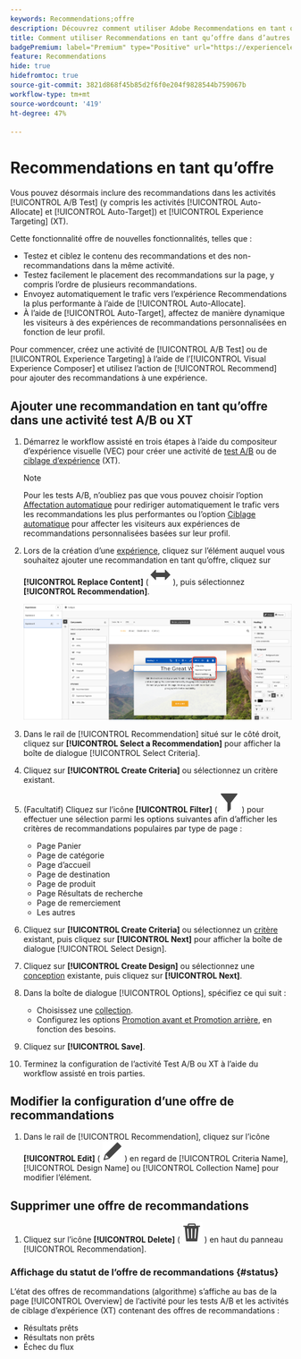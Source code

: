 ```yaml
---
keywords: Recommendations;offre
description: Découvrez comment utiliser Adobe Recommendations en tant qu’offre dans les activités de tests A/B (y compris l’affectation automatique et le ciblage automatique) et de ciblage d’expérience (XT).
title: Comment utiliser Recommendations en tant qu’offre dans d’autres types d’activités ?
badgePremium: label="Premium" type="Positive" url="https://experienceleague.adobe.com/docs/target/using/introduction/intro.html?lang=en#premium newtab=true" tooltip="Voir ce qui est inclus dans Target Premium."
feature: Recommendations
hide: true
hidefromtoc: true
source-git-commit: 3821d868f45b85d2f6f0e204f9828544b759067b
workflow-type: tm+mt
source-wordcount: '419'
ht-degree: 47%

---
```


# Recommendations en tant qu’offre

Vous pouvez désormais inclure des recommandations dans les activités [!UICONTROL A/B Test] (y compris les activités [!UICONTROL Auto-Allocate] et [!UICONTROL Auto-Target]) et [!UICONTROL Experience Targeting] (XT).

Cette fonctionnalité offre de nouvelles fonctionnalités, telles que :

* Testez et ciblez le contenu des recommandations et des non-recommandations dans la même activité.
* Testez facilement le placement des recommandations sur la page, y compris l’ordre de plusieurs recommandations.
* Envoyez automatiquement le trafic vers l’expérience Recommendations la plus performante à l’aide de [!UICONTROL Auto-Allocate].
* À l’aide de [!UICONTROL Auto-Target], affectez de manière dynamique les visiteurs à des expériences de recommandations personnalisées en fonction de leur profil.

Pour commencer, créez une activité de [!UICONTROL A/B Test] ou de [!UICONTROL Experience Targeting] à l’aide de l’[!UICONTROL Visual Experience Composer] et utilisez l’action de [!UICONTROL Recommend] pour ajouter des recommandations à une expérience.

## Ajouter une recommandation en tant qu’offre dans une activité test A/B ou XT

1. Démarrez le workflow assisté en trois étapes à l’aide du compositeur d’expérience visuelle (VEC) pour créer une activité de [test A/B](/help/main/c-activities/t-test-ab/t-test-create-ab/test-create-ab.md) ou de [ciblage d’expérience](/help/main/c-activities/t-experience-target/t-xt-create/xt-create.md) (XT).

   >[!NOTE]
   >
   >Pour les tests A/B, n’oubliez pas que vous pouvez choisir l’option [Affectation automatique](/help/main/c-activities/automated-traffic-allocation/automated-traffic-allocation.md) pour rediriger automatiquement le trafic vers les recommandations les plus performantes ou l’option [Ciblage automatique](/help/main/c-activities/auto-target/auto-target-to-optimize.md) pour affecter les visiteurs aux expériences de recommandations personnalisées basées sur leur profil.

1. Lors de la création d’une [expérience](/help/main/c-experiences/c-visual-experience-composer/viztarget-options.md), cliquez sur l’élément auquel vous souhaitez ajouter une recommandation en tant qu’offre, cliquez sur **[!UICONTROL Replace Content]** ( ![icône Remplacer le contenu](/help/main/assets/icons/Switch.svg) ), puis sélectionnez **[!UICONTROL Recommendation]**.

   ![Insérer une recommandation en tant qu’offre](/help/main/c-recommendations/t-create-recs-activity/assets/recs-as-offer.png)

1. Dans le rail de [!UICONTROL Recommendation] situé sur le côté droit, cliquez sur **[!UICONTROL Select a Recommendation]** pour afficher la boîte de dialogue [!UICONTROL Select Criteria].

1. Cliquez sur **[!UICONTROL Create Criteria]** ou sélectionnez un critère existant.

1. (Facultatif) Cliquez sur l’icône **[!UICONTROL Filter]** ( ![icône Filtrer](/help/main/assets/icons/Filter.svg) ) pour effectuer une sélection parmi les options suivantes afin d’afficher les critères de recommandations populaires par type de page :

   * Page Panier
   * Page de catégorie
   * Page d’accueil
   * Page de destination
   * Page de produit
   * Page Résultats de recherche
   * Page de remerciement
   * Les autres

1. Cliquez sur **[!UICONTROL Create Criteria]** ou sélectionnez un [critère](/help/main/c-recommendations/c-algorithms/algorithms.md) existant, puis cliquez sur **[!UICONTROL Next]** pour afficher la boîte de dialogue [!UICONTROL Select Design].

1. Cliquez sur **[!UICONTROL Create Design]** ou sélectionnez une [conception](/help/main/c-recommendations/c-design-overview/design-overview.md) existante, puis cliquez sur **[!UICONTROL &#x200B; Next]**.

1. Dans la boîte de dialogue [!UICONTROL Options], spécifiez ce qui suit :

   * Choisissez une [collection](/help/main/c-recommendations/c-products/collections.md).
   * Configurez les options [Promotion avant et Promotion arrière](/help/main/c-recommendations/t-create-recs-activity/adding-promotions.md), en fonction des besoins.

1. Cliquez sur **[!UICONTROL Save]**.
1. Terminez la configuration de l’activité Test A/B ou XT à l’aide du workflow assisté en trois parties.

## Modifier la configuration d’une offre de recommandations

1. Dans le rail de [!UICONTROL Recommendation], cliquez sur l’icône **[!UICONTROL Edit]** ( ![icône Modifier](/help/main/assets/icons/Edit.svg) ) en regard de [!UICONTROL Criteria Name], [!UICONTROL Design Name] ou [!UICONTROL Collection Name] pour modifier l’élément.

## Supprimer une offre de recommandations

1. Cliquez sur l’icône **[!UICONTROL Delete]** ( ![icône Supprimer](/help/main/assets/icons/Delete.svg) ) en haut du panneau [!UICONTROL Recommendation].

### Affichage du statut de l’offre de recommandations {#status}

L’état des offres de recommandations (algorithme) s’affiche au bas de la page [!UICONTROL Overview] de l’activité pour les tests A/B et les activités de ciblage d’expérience (XT) contenant des offres de recommandations :

* Résultats prêts
* Résultats non prêts
* Échec du flux
